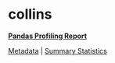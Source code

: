 # collins

[**Pandas Profiling Report**](https://epistasislab.github.io/pmlb/profile/collins.html)

[Metadata](metadata.yaml) | [Summary Statistics](summary_stats.tsv)

